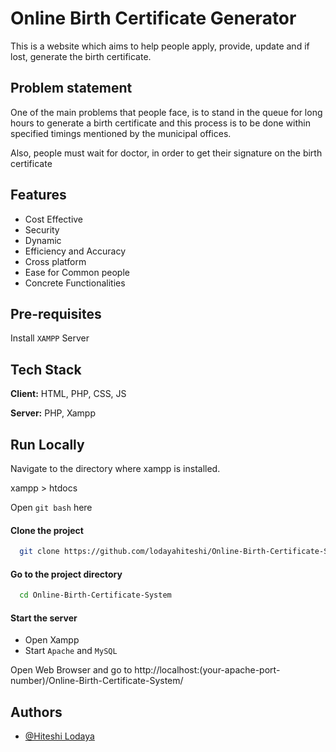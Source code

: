 
# Online Birth Certificate Generator

This is a website which aims to help people apply, provide, update and if lost, generate the birth certificate.
## Problem statement

One of the main problems that people face, is to stand in the queue for long hours to generate a birth certificate and this process is to be done within specified timings mentioned by the municipal offices.

Also, people must wait for doctor, in order to get their signature on the birth certificate
## Features

- Cost Effective
- Security
- Dynamic
- Efficiency and Accuracy
- Cross platform
- Ease for Common people
- Concrete Functionalities
## Pre-requisites

Install `XAMPP` Server
## Tech Stack

**Client:** HTML, PHP, CSS, JS

**Server:** PHP, Xampp


## Run Locally

Navigate to the directory where xampp is installed. 

xampp > htdocs

Open `git bash` here

#### Clone the project

```bash
  git clone https://github.com/lodayahiteshi/Online-Birth-Certificate-System.git
```

#### Go to the project directory

```bash
  cd Online-Birth-Certificate-System
```

#### Start the server

- Open Xampp
- Start `Apache` and `MySQL`

Open Web Browser and go to
http://localhost:(your-apache-port-number)/Online-Birth-Certificate-System/

## Authors
- [@Hiteshi Lodaya](https://www.github.com/lodayahiteshi)


